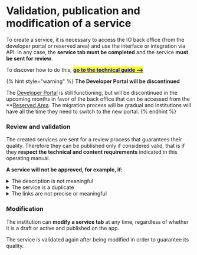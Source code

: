 # Validation, publication and modification of a service

To create a service, it is necessary to access the IO back office (from the developer portal or reserved area) and use the interface or integration via API. In any case, the **service tab must be completed** and the service **must be sent for review**. 

To discover how to do this, [<mark style="color:blue;">**go to the technical guide -->**</mark> ](https://docs.pagopa.it/io-guida-tecnica/?)

{% hint style="warning" %} **The Developer Portal will be discontinued**

The [Developer Portal](https://developer.io.italia.it/) is still functioning, but will be discontinued in the upcoming months in favor of the back office that can be accessed from the **[Reserved Area](https://www.pagopa.it/it/area-riservata/). The migration process will be gradual and institutions will have all the time they need to switch to the new portal. {% endhint %}

### Review and validation

The created services are sent for a review process that guarantees their quality. Therefore they can be published only if considered valid, that is if they **respect the technical and content requirements** indicated in this operating manual. 

**A service will not be approved, for example, if:**

<details>

<summary>The description is not meaningful</summary>

If the service has a title and description that are not correlated, or a description that is not meaningful, it will not be approved.

❌ An example of what not to do:

 `TARI` (tax on waste)

`The service allows citizens to receive updates about the activities carried out by the municipality.`

</details>

<details>

<summary>The service is a duplicate</summary>

If the service coincides partially or fully with another service of the institution already published on IO, it will not be approved.

❌ The same institution cannot indicate on IO two different services that concern TARI, such as “Issue of TARI payment` and `TARI payment deadline notification`

</details>

<details>

<summary>The links are not precise or meaningful</summary>

Some services are indicated on IO only to provide a link to access an external site. If the link is to an informational or generic page, and not a page for users to perform a precise action, the service will not be approved.

❌ An example of what not to do:

`Museum tickets`

`The service makes it possible to purchase tickets for the town museum.`

`Visit the website`

In this case, the link on “Visit the website” opens the “Payments and collections” page of the service provider. To be approved, the service must directly open the page for purchasing the tickets.

</details>

### Modification

The institution can **modify a service tab** at any time, regardless of whether it is a draft or active and published on the app. 

The service is validated again after being modified in order to guarantee its quality.